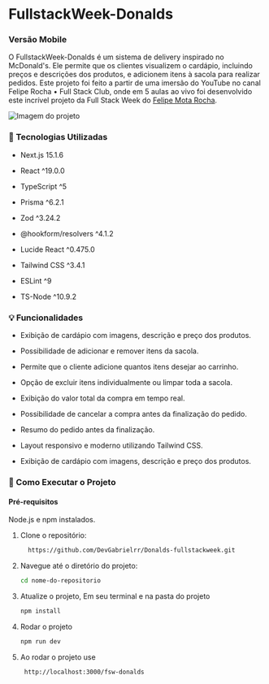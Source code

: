 # FullstackWeek-Donalds
### Versão Mobile
<p>
O FullstackWeek-Donalds é um sistema de delivery inspirado no McDonald's. Ele permite que os clientes visualizem o cardápio, incluindo preços e descrições dos produtos, e adicionem itens à sacola para realizar pedidos.
Este projeto foi feito a partir de uma imersão do YouTube no canal Felipe Rocha • Full Stack Club, onde em 5 aulas ao vivo foi desenvolvido este incrível projeto da Full Stack Week do <a href=https://github.com/felipemotarocha> Felipe Mota Rocha</a>.


![Imagem do projeto](public/FSWDonald’s.png)

 ### 🚀 Tecnologias Utilizadas

- Next.js 15.1.6

- React ^19.0.0

- TypeScript ^5

- Prisma ^6.2.1

- Zod ^3.24.2

- @hookform/resolvers ^4.1.2

- Lucide React ^0.475.0

- Tailwind CSS ^3.4.1

- ESLint ^9

- TS-Node ^10.9.2

 ### 💡 Funcionalidades

- Exibição de cardápio com imagens, descrição e preço dos produtos.

- Possibilidade de adicionar e remover itens da sacola.

- Permite que o cliente adicione quantos itens desejar ao carrinho.

- Opção de excluir itens individualmente ou limpar toda a sacola.

- Exibição do valor total da compra em tempo real.

- Possibilidade de cancelar a compra antes da finalização do pedido.

- Resumo do pedido antes da finalização.

- Layout responsivo e moderno utilizando Tailwind CSS.

- Exibição de cardápio com imagens, descrição e preço dos produtos.


 ### 📖 Como Executar o Projeto

#### Pré-requisitos

Node.js e npm instalados.

1. Clone o repositório:

   ```bash
     https://github.com/DevGabrielrr/Donalds-fullstackweek.git
   ```

2. Navegue até o diretório do projeto:

   ```bash
   cd nome-do-repositorio
   ```

3. Atualize o projeto, Em seu terminal e na pasta do projeto

   ```bash
   npm install
   ```

4. Rodar o projeto

   ```bash
   npm run dev
   ```
5. Ao rodar o projeto use

   ```bash
    http://localhost:3000/fsw-donalds 
    ```
